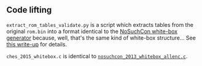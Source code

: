 Code lifting
------------

```extract_rom_tables_validate.py``` is a script which extracts tables from the original ```rom.bin```
into a format identical to the [NoSuchCon white-box generator](../../wbs_aes_nsc2013_variants/target/README.md) because, well, that's the same kind of white-box structure...
See [this write-up](https://wiki.yobi.be/index.php/CHES2015_Writeup#Second_step_revisited) for details.

```ches_2015_whitebox.c``` is identical to [```nosuchcon_2013_whitebox_allenc.c```](../../wbs_aes_nsc2013_variants/target/nosuchcon_2013_whitebox_allenc.c).
